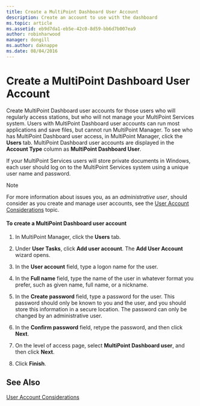```yaml
---
title: Create a MultiPoint Dashboard User Account
description: Create an account to use with the dashboard
ms.topic: article
ms.assetid: eb9d7da1-eb5e-42c0-8d59-bb6d7b007ea9
author: robinharwood
manager: dongill
ms.author: daknappe
ms.date: 08/04/2016
---
```

# Create a MultiPoint Dashboard User Account
Create MultiPoint Dashboard user accounts for those users who will regularly access stations, but who will not manage your MultiPoint Services system. Users with MultiPoint Dashboard user accounts can run most applications and save files, but cannot run MultiPoint Manager. To see who has MultiPoint Dashboard user access, in MultiPoint Manager, click the **Users** tab. MultiPoint Dashboard user accounts are displayed in the **Account Type** column as **MultiPoint Dashboard User**.

If your MultiPoint Services users will store private documents in Windows, each user should log on to the MultiPoint Services system using a unique user name and password.

> [!NOTE]
> For more information about issues you, as an *administrative user*, should consider as you create and manage user accounts, see the [User Account Considerations](User-Account-Considerations.md) topic.

#### To create a MultiPoint Dashboard user account

1.  In MultiPoint Manager, click the **Users** tab.

2.  Under **User Tasks**, click **Add user account**. The **Add User Account** wizard opens.

3.  In the **User account** field, type a logon name for the user.

4.  In the **Full name** field, type the name of the user in whatever format you prefer, such as given name, full name, or a nickname.

5.  In the **Create password** field, type a password for the user. This password should only be known to you and the user, and you should store this information in a secure location. The password can only be changed by an administrative user.

6.  In the **Confirm password** field, retype the password, and then click **Next**.

7.  On the level of access page, select **MultiPoint Dashboard user**, and then click **Next**.

8.  Click **Finish**.

## See Also
[User Account Considerations](User-Account-Considerations.md)
